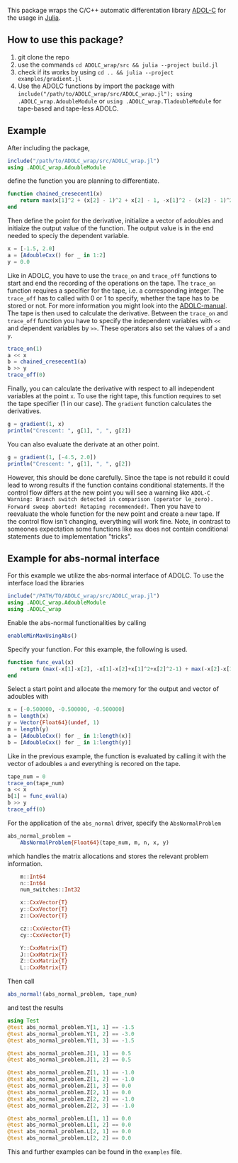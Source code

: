 This package wraps the C/C++ automatic differentation library [ADOL-C](https://github.com/coin-or/ADOL-C) for the usage in [Julia](https://julialang.org/). 

## How to use this package?

1. git clone the repo
2. use the commands `cd ADOLC_wrap/src && julia --project build.jl`
3. check if its works by using `cd .. && julia --project examples/gradient.jl`
4. Use the ADOLC functions by import the package with `include("/path/to/ADOLC_wrap/src/ADOLC_wrap.jl"); using .ADOLC_wrap.AdoubleModule` or `using .ADOLC_wrap.TladoubleModule` for tape-based and tape-less ADOLC.

## Example
After including the package,
```julia
include("/path/to/ADOLC_wrap/src/ADOLC_wrap.jl")
using .ADOLC_wrap.AdoubleModule
```
define the function you are planning to differentiate.
```julia
function chained_cresecent1(x)
    return max(x[1]^2 + (x[2] - 1)^2 + x[2] - 1, -x[1]^2 - (x[2] - 1)^2 + x[2] + 1)
end
```
Then define the point for the derivative, initialize a vector of adoubles and initiaize the output value of the function. The output value is in the end needed to speciy the dependent variable.
```julia
x = [-1.5, 2.0]
a = [AdoubleCxx() for _ in 1:2]
y = 0.0
```
Like in ADOLC, you have to use the `trace_on` and `trace_off` functions to start and end the recording of the operations on the tape. The `trace_on` function requires a specifier for the tape, i.e. a corresponding integer. The `trace_off` has to called with 0 or 1 to specify, whether the tape has to be stored or not. For more information you might look into the [ADOLC-manual](https://usermanual.wiki/Pdf/adolcmanual.230286982/view). The tape is then used to calculate the derivative. Between the `trace_on` and `trace_off` function you have to specify the independent variables with `<<` and dependent variables by `>>`. These operators also set the values of `a` and `y`.
```julia
trace_on(1)
a << x
b = chained_cresecent1(a)
b >> y
trace_off(0)
```
Finally, you can calculate the derivative with respect to all independent variables at the point `x`. To use the right tape, this function requires to set the tape specifier (1 in our case). The `gradient` function calculates the derivatives.
```julia
g = gradient(1, x)
println("Crescent: ", g[1], ", ", g[2])
```

You can also evaluate the derivate at an other point.

```julia
g = gradient(1, [-4.5, 2.0])
println("Crescent: ", g[1], ", ", g[2])
```

However, this should be done carefully. Since the tape is not rebuild it could lead to wrong results if the function contains conditional statements. If the control flow differs at the new point you will see a warning like ```ADOL-C Warning: Branch switch detected in comparison (operator le_zero). Forward sweep aborted! Retaping recommended!```. Then you have to reevaluate the whole function for the new point and create a new tape. If the control flow isn't changing, everything will work fine. 
Note, in contrast to someones expectation some functions like `max` does not contain conditional statements due to implementation "tricks". 


## Example for abs-normal interface
For this example we utilize the abs-normal interface of ADOLC. To use the interface load the libraries
```julia
include("/PATH/TO/ADOLC_wrap/src/ADOLC_wrap.jl")
using .ADOLC_wrap.AdoubleModule
using .ADOLC_wrap
```
Enable the abs-normal functionalities by calling
```julia
enableMinMaxUsingAbs()
```
Specify your function. For this example, the following is used.
```julia
function func_eval(x)
    return (max(-x[1]-x[2], -x[1]-x[2]+x[1]^2+x[2]^2-1) + max(-x[2]-x[3], -x[2]-x[3]+x[2]^2+x[3]^2-1))
end 
```
Select a start point and allocate the memory for the output and vector of adoubles with
```julia
x = [-0.500000, -0.500000, -0.500000]
n = length(x)
y = Vector{Float64}(undef, 1)
m = length(y)
a = [AdoubleCxx() for _ in 1:length(x)]
b = [AdoubleCxx() for _ in 1:length(y)]
```
Like in the previous example, the function is evaluated by calling it with the vector of adoubles `a` and everything is recored on the tape.
```julia
tape_num = 0
trace_on(tape_num)
a << x
b[1] = func_eval(a)
b >> y
trace_off(0)
```
For the application of the `abs_normal` driver, specify the `AbsNormalProblem` 
```julia
abs_normal_problem =
    AbsNormalProblem{Float64}(tape_num, m, n, x, y)
```
which handles the matrix allocations and stores the relevant problem information. 
```julia
    m::Int64
    n::Int64
    num_switches::Int32

    x::CxxVector{T}
    y::CxxVector{T}
    z::CxxVector{T}

    cz::CxxVector{T}
    cy::CxxVector{T}

    Y::CxxMatrix{T} 
    J::CxxMatrix{T}
    Z::CxxMatrix{T} 
    L::CxxMatrix{T}
```
Then call 
```julia
abs_normal!(abs_normal_problem, tape_num)
```
and test the results
```julia
using Test
@test abs_normal_problem.Y[1, 1] == -1.5
@test abs_normal_problem.Y[1, 2] == -3.0
@test abs_normal_problem.Y[1, 3] == -1.5

@test abs_normal_problem.J[1, 1] == 0.5
@test abs_normal_problem.J[1, 2] == 0.5

@test abs_normal_problem.Z[1, 1] == -1.0
@test abs_normal_problem.Z[1, 2] == -1.0
@test abs_normal_problem.Z[1, 3] == 0.0
@test abs_normal_problem.Z[2, 1] == 0.0
@test abs_normal_problem.Z[2, 2] == -1.0
@test abs_normal_problem.Z[2, 3] == -1.0

@test abs_normal_problem.L[1, 1] == 0.0
@test abs_normal_problem.L[1, 2] == 0.0
@test abs_normal_problem.L[2, 1] == 0.0
@test abs_normal_problem.L[2, 2] == 0.0
```

This and further examples can be found in the `examples` file.
